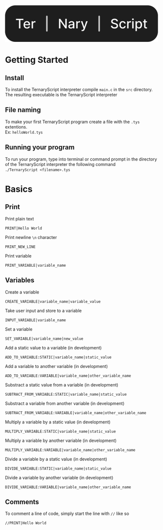 ![TernaryScript](./logo/logo.svg)
# Getting Started
## Install
To install the TernaryScript interpreter compile `main.c` in the `src` directory. The resulting executable is the TernaryScript interpreter
## File naming
To make your first TernaryScript program create a file with the `.tys` extentions.
<br>
Ex: `helloWorld.tys`
## Running your program
To run your program, type into terminal or command prompt in the directory of the TernaryScript interpreter the following command
<br>
`./TernaryScript <filename>.tys`
# Basics
## Print
Print plain text
```
PRINT|Hello World
```
Print newline `\n` character
```
PRINT_NEW_LINE
```
Print variable
```
PRINT_VARIABLE|variable_name
```
## Variables
Create a variable
```
CREATE_VARIABLE|variable_name|variable_value
```
Take user input and store to a variable
```
INPUT_VARIABLE|variable_name
```
Set a variable
```
SET_VARIABLE|variable_name|new_value
```
Add a static value to a variable (in development)
```
ADD_TO_VARIABLE:STATIC|variable_name|static_value
```
Add a variable to another variable (in development)
```
ADD_TO_VARIABLE:VARIABLE|variable_name|other_variable_name
```
Substract a static value from a variable (in development)
```
SUBTRACT_FROM_VARIABLE:STATIC|variable_name|static_value
```
Substract a variable from another variable (in development)
```
SUBTRACT_FROM_VARIABLE:VARIABLE|variable_name|other_variable_name
```
Multiply a variable by a static value (in development)
```
MULTIPLY_VARIABLE:STATIC|variable_name|static_value
```
Multiply a variable by another variable (in development)
```
MULTIPLY_VARIABLE:VARIABLE|variable_name|other_variable_name
```
Divide a variable by a static value (in development)
```
DIVIDE_VARIABLE:STATIC|variable_name|static_value
```
Divide a variable by another variable (in development)
```
DIVIDE_VARIABLE:VARIABLE|variable_name|other_variable_name
```
## Comments
To comment a line of code, simply start the line with `//` like so
```
//PRINT|Hello World
```
